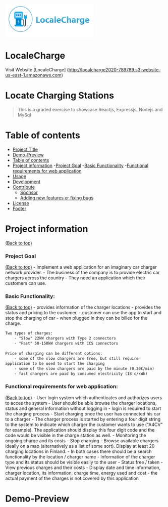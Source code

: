 ![banner](https://github.com/Morgrynn/locate-charging-stations/blob/master/banner.png)

# LocaleCharge 
Visit Website [LocaleCharge] (http://localcharge2020-789789.s3-website-us-east-1.amazonaws.com)

# Locate Charging Stations
> This is a graded exercise to showcase Reactjs, Expressjs, Nodejs and MySql

# Table of contents

- [Project Title](#localecharge)
- [Demo-Preview](#demo-preview)
- [Table of contents](#table-of-contents)
- [Project information](#project-information)
    -[Project Goal](#project-goal)
    -[Basic Functionality](#basic-functionality)
    -[Functional requirements for web application](#functional-requirements-for-web-application)
- [Usage](#usage)
- [Development](#development)
- [Contribute](#contribute)
    - [Sponsor](#sponsor)
    - [Adding new features or fixing bugs](#adding-new-features-or-fixing-bugs)
- [License](#license)
- [Footer](#footer)

# Project information
[(Back to top)](#table-of-contents)

### Project Goal
[(Back to top)](#table-of-contents)
    - Implement a web application for an imaginary car charger network provider.
    - The business of the company is to provide electric car chargers across the country
    - They need an application which their customers can use.

### Basic Functionality:
[(Back to top)](#table-of-contents)
    - provides information of the charger locations
    - provides the status and pricing to the customer.
    - customer can use the app to start and stop the charging of car
    - when plugged in they can be billed for the charge.

    Two types of charges:
        - "Slow" 22kW chargers with Type 2 connectors
        - "Fast" 50-150kW chargers with CCS connectors

    Price of charging can be different options:
        - some of the slow chargers are free, but still require application to be used to start the charging
        - some of the slow chargers are paid by the minute (0,20€/min)
        - fast chargers are paid by consumed electricity (18 c/kWh)

### Functional requirements for web application:
[(Back to top)](#table-of-contents)
    - User login system which authenticates and authorizes users to acces the system
        - User should be able browse the charger locations, status and general information without logging in
        - login is required to start the charging process
    - Start charging once the user has connected his car to a charger
        - The charger process is started by entering a four digit string to the system to indicate which charger the customer wants to use ("A4CV" for example). The application should display this four digit code and the code would be visible in the charge station as well. 
    - Monitoring the ongoing charge and its costs
    - Stop charging
    - Browse available chargers ideally on a map (alternatively as a list of some sort). Display at least 20 charging locations in Finland.
        - In both cases there should be a search functionality by the location / charger name
        - Information of the charger type and its status should be visible easily to the user
            - Status free / taken
    - View previous charges and their costs
        - Display date and time information, charger location, its information, charge time, energy used and cost
        - the actual payment of the charges is not covered by this application


<!-- The project title should be self explanotory and try not to make it a mouthful. (Although exceptions exist- **awesome-readme-writing-guide-for-open-source-projects** - would have been a cool name)

Add a cover/banner image for your README. **Why?** Because it easily **grabs people's attention** and it **looks cool**(*duh!obviously!*).

The best dimensions for the banner is **1280x650px**. You could also use this for social preview of your repo.

I personally use [**Canva**](https://www.canva.com/) for creating the banner images. All the basic stuff is **free**(*you won't need the pro version in most cases*).

There are endless badges that you could use in your projects. And they do depend on the project. Some of the ones that I commonly use in every projects are given below. 

I use [**Shields IO**](https://shields.io/) for making badges. It is a simple and easy to use tool that you can use for almost all your badge cravings. -->

<!-- Some badges that you could use -->

<!-- ![GitHub release (latest by date including pre-releases)](https://img.shields.io/github/v/release/navendu-pottekkat/awesome-readme?include_prereleases)
: This badge shows the version of the current release.

![GitHub last commit](https://img.shields.io/github/last-commit/navendu-pottekkat/awesome-readme)
: I think it is self-explanatory. This gives people an idea about how the project is being maintained.

![GitHub issues](https://img.shields.io/github/issues-raw/navendu-pottekkat/awesome-readme)
: This is a dynamic badge from [**Shields IO**](https://shields.io/) that tracks issues in your project and gets updated automatically. It gives the user an idea about the issues and they can just click the badge to view the issues.

![GitHub pull requests](https://img.shields.io/github/issues-pr/navendu-pottekkat/awesome-readme)
: This is also a dynamic badge that tracks pull requests. This notifies the maintainers of the project when a new pull request comes.

![GitHub All Releases](https://img.shields.io/github/downloads/navendu-pottekkat/awesome-readme/total): If you are not like me and your project gets a lot of downloads(*I envy you*) then you should have a badge that shows the number of downloads! This lets others know how **Awesome** your project is and is worth contributing to.

![GitHub](https://img.shields.io/github/license/navendu-pottekkat/awesome-readme)
: This shows what kind of open-source license your project uses. This is good idea as it lets people know how they can use your project for themselves.

![Tweet](https://img.shields.io/twitter/url?style=flat-square&logo=twitter&url=https%3A%2F%2Fnavendu.me%2Fnsfw-filter%2Findex.html): This is not essential but it is a cool way to let others know about your project! Clicking this button automatically opens twitter and writes a tweet about your project and link to it. All the user has to do is to click tweet. Isn't that neat? -->

# Demo-Preview

<!-- Add a demo for your project -->

<!-- After you have written about your project, it is a good idea to have a demo/preview(**video/gif/screenshots** are good options) of your project so that people can know what to expect in your project. You could also add the demo in the previous section with the product description.

Here is a random GIF as a placeholder.

![Random GIF](https://media.giphy.com/media/ZVik7pBtu9dNS/giphy.gif) -->

